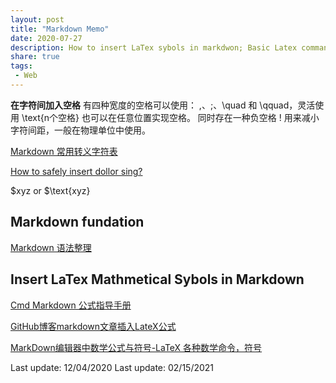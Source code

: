 ```yaml
---
layout: post
title: "Markdown Memo"
date: 2020-07-27
description: How to insert LaTex sybols in markdwon; Basic Latex commands
share: true
tags:
 - Web
---
```


**在字符间加入空格**
有四种宽度的空格可以使用： \,、\;、\quad 和 \qquad，灵活使用 \text{n个空格} 也可以在任意位置实现空格。
同时存在一种负空格 \! 用来减小字符间距，一般在物理单位中使用。

[Markdown 常用转义字符表](https://www.jianshu.com/p/1dd8633f3f5e)

[How to safely insert dollor sing?](https://meta.stackexchange.com/questions/263343/is-the-dollar-sign-used-for-markdown-if-yes-then-how-can-i-safely-insert-i)

\$xyz
or
$\text{xyz} 

## Markdown fundation
[Markdown 语法整理](https://symphonyh.github.io/cloudblog/2017/01/27/used-markdown/)

## Insert LaTex Mathmetical Sybols in Markdown
[Cmd Markdown 公式指导手册](https://www.zybuluo.com/codeep/note/163962)

[GitHub博客markdown文章插入LateX公式](https://gongenbo.github.io/2020/07/17/github_page_add_latex_formula/)

[MarkDown编辑器中数学公式与符号-LaTeX 各种数学命令，符号](https://blog.nowcoder.net/n/7d5d9ff47af74c288d19ba29e88c5643)

Last update: 12/04/2020
Last update: 02/15/2021
